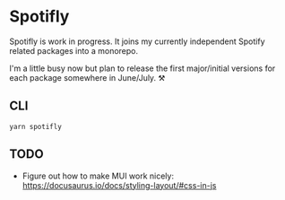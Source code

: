 # Spotifly

Spotifly is work in progress. It joins my currently independent Spotify related packages into a monorepo.

I'm a little busy now but plan to release the first major/initial versions for each package somewhere in June/July. ⚒️

## CLI

`yarn spotifly`

## TODO

- Figure out how to make MUI work nicely: https://docusaurus.io/docs/styling-layout/#css-in-js
